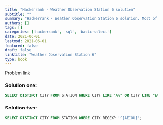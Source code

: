 ```yaml
---
title: "Hackerrank - Weather Observation Station 6 solution"
subtitle: ""
summary: "Hackerrank - Weather Observation Station 6 solution. Most of the solutions are written in Python and Javascript, when possible multiple solutions are added."
authors: []
tags: []
categories: ['hackerrank', 'sql', 'basic-select']
date: 2021-06-01
lastmod: 2021-06-01
featured: false
draft: false
linktitle: "Weather Observation Station 6"
type: book
---
```

Problem [link](https://www.hackerrank.com/challenges/weather-observation-station-6)

### Solution one:

```sql
SELECT DISTINCT CITY FROM STATION WHERE CITY LIKE "A%" OR CITY LIKE "E%" OR CITY LIKE "I%" OR CITY LIKE "O%" OR CITY LIKE "U%";
```

### Solution two:

```sql
SELECT DISTINCT CITY FROM STATION WHERE CITY REGEXP '^[AEIOU]';
```

